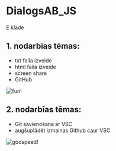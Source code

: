 # DialogsAB_JS
E klade
## 1. nodarbīas tēmas:
  + txt faila izveide
  + html faila izveide
  + screen share
  + GitHub

![fun](https://media1.tenor.com/m/65jRkhUA2MIAAAAd/yaaay-saturday-night-live.gif)!

## 2. nodarbīas tēmas:
  + Git savienošana ar VSC
  + augšuplādēt izmainas Github caur VSC

![godspeed](https://y.yarn.co/170a3192-c70b-4d35-ac4d-b7f97e50d816_text.gif)!

